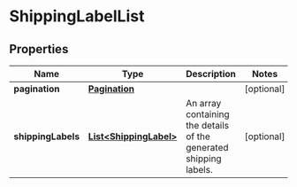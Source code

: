 # ShippingLabelList

## Properties
Name | Type | Description | Notes
------------ | ------------- | ------------- | -------------
**pagination** | [**Pagination**](Pagination.md) |  |  [optional]
**shippingLabels** | [**List&lt;ShippingLabel&gt;**](ShippingLabel.md) | An array containing the details of the generated shipping labels. |  [optional]

